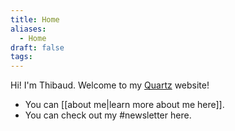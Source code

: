 ```yaml
---
title: Home
aliases:
  - Home
draft: false
tags:
---
```

Hi! I'm Thibaud. Welcome to my [Quartz](https://quartz.jzhao.xyz/) website! 

- You can [[about me|learn more about me here]]. 
- You can check out my #newsletter here.